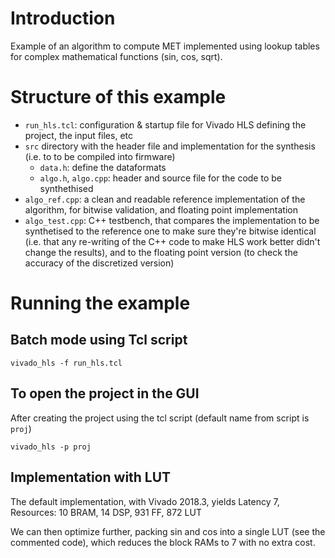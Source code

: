 # Introduction

Example of an algorithm to compute MET implemented using lookup tables for complex mathematical functions (sin, cos, sqrt).

# Structure of this example

* `run_hls.tcl`: configuration & startup file for Vivado HLS defining the project, the input files, etc
* `src` directory with the header file and implementation for the synthesis (i.e. to to be compiled into firmware)
   * `data.h`: define the dataformats
   * `algo.h`, `algo.cpp`: header and source file for the code to be synthethised
* `algo_ref.cpp`: a clean and readable reference implementation of the algorithm, for bitwise validation, and floating point implementation
* `algo_test.cpp`: C++ testbench, that compares the implementation to be synthetised to the reference one to make sure they're bitwise identical (i.e. that any re-writing of the C++ code to make HLS work better didn't change the results), and to the floating point version (to check the accuracy of the discretized version)

# Running the example
## Batch mode using Tcl script
`vivado_hls -f run_hls.tcl`

## To open the project in the GUI
After creating the project using the tcl script (default name from script is `proj`)

`vivado_hls -p proj`

## Implementation with LUT

The default implementation, with Vivado 2018.3, yields Latency 7, Resources: 10 BRAM, 14 DSP, 931 FF, 872 LUT

We can then optimize further, packing sin and cos into a single LUT (see the commented code), which reduces the block RAMs to 7 with no extra cost. 
